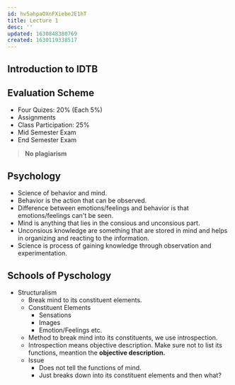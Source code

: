 ```yaml
---
id: hv5ahpaOXnFXiebeJE1hT
title: Lecture 1
desc: ''
updated: 1630848380769
created: 1630119338517
---
```



## Introduction to IDTB

## Evaluation Scheme

- Four Quizes: 20% (Each 5%)
- Assignments
- Class Participation: 25%
- Mid Semester Exam
- End Semester Exam

> **No plagiarism**

## Psychology

- Science of behavior and mind.
- Behavior is the action that can be observed.
- Difference between emotions/feelings and behavior is that emotions/feelings can't be seen.
- Mind is anything that lies in the consious and unconsious part.
- Unconsious knowledge are something that are stored in mind and helps in organizing and reacting to the information.
- Science is process of gaining knowledge through observation and experimentation.

## Schools of Pyschology

- Structuralism
  - Break mind to its constituent elements.
  - Constituent Elements
    - Sensations
    - Images
    - Emotion/Feelings etc.
  - Method to break mind into its constituents, we use introspection.
  - Introspection means objective description. Make sure not to list its functions, meantion the **objective description.**
  - Issue
    - Does not tell the functions of mind.
    - Just breaks down into its constituent elements and then what?


